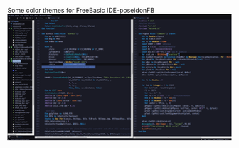 Some color themes for FreeBasic IDE-poseidonFB
![alt text](https://github.com/ilya-master/PoseidonFB_ColorThemes/blob/main/Night.png)
